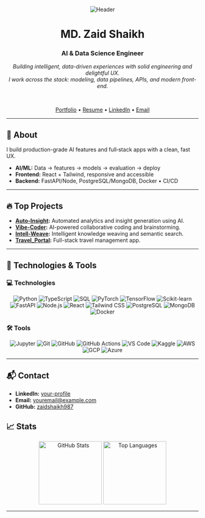 <p align="center">
  <img src="https://capsule-render.vercel.app/api?type=waving&color=0:00C9FF,100:92FE9D&height=180&section=header&text=MD.%20Zaid%20Shaikh&fontColor=1d1d1d&fontSize=44&fontAlignY=35" alt="Header" />
</p>

<div align="center">

# MD. Zaid Shaikh
### AI & Data Science Engineer

*Building intelligent, data-driven experiences with solid engineering and delightful UX.*  
*I work across the stack: modeling, data pipelines, APIs, and modern front-end.*

<br>

[Portfolio](#) • [Resume](#) • [LinkedIn](#) • [Email](mailto:youremail@example.com)

</div>

---

## 🚀 About

I build production-grade AI features and full‑stack apps with a clean, fast UX.

- **AI/ML:** Data → features → models → evaluation → deploy
- **Frontend:** React + Tailwind, responsive and accessible
- **Backend:** FastAPI/Node, PostgreSQL/MongoDB, Docker • CI/CD

---

## 🔥 Top Projects

- **[Auto-Insight](https://github.com/zaidshaikh987/Auto-Insight):** Automated analytics and insight generation using AI.
- **[Vibe-Coder](https://github.com/zaidshaikh987/Vibe-Coder):** AI-powered collaborative coding and brainstorming.
- **[Intell-Weave](https://github.com/zaidshaikh987/Intell-Weave):** Intelligent knowledge weaving and semantic search.
- **[Travel_Portal](https://github.com/zaidshaikh987/Travel_Portal):** Full-stack travel management app.

---

## 🔧 Technologies & Tools

### 💻 Technologies

<p align="center">
  <img src="https://img.shields.io/badge/Python-3776AB?style=for-the-badge&logo=python&logoColor=white" alt="Python">
  <img src="https://img.shields.io/badge/TypeScript-3178C6?style=for-the-badge&logo=typescript&logoColor=white" alt="TypeScript">
  <img src="https://img.shields.io/badge/SQL-336791?style=for-the-badge&logo=postgresql&logoColor=white" alt="SQL">
  <img src="https://img.shields.io/badge/PyTorch-EE4C2C?style=for-the-badge&logo=pytorch&logoColor=white" alt="PyTorch">
  <img src="https://img.shields.io/badge/TensorFlow-FF6F00?style=for-the-badge&logo=tensorflow&logoColor=white" alt="TensorFlow">
  <img src="https://img.shields.io/badge/Scikit--learn-F7931E?style=for-the-badge&logo=scikit-learn&logoColor=white" alt="Scikit-learn">
  <img src="https://img.shields.io/badge/FastAPI-009688?style=for-the-badge&logo=fastapi&logoColor=white" alt="FastAPI">
  <img src="https://img.shields.io/badge/Node.js-339933?style=for-the-badge&logo=node.js&logoColor=white" alt="Node.js">
  <img src="https://img.shields.io/badge/React-20232A?style=for-the-badge&logo=react&logoColor=61DAFB" alt="React">
  <img src="https://img.shields.io/badge/Tailwind_CSS-38B2AC?style=for-the-badge&logo=tailwind-css&logoColor=white" alt="Tailwind CSS">
  <img src="https://img.shields.io/badge/PostgreSQL-4169E1?style=for-the-badge&logo=postgresql&logoColor=white" alt="PostgreSQL">
  <img src="https://img.shields.io/badge/MongoDB-47A248?style=for-the-badge&logo=mongodb&logoColor=white" alt="MongoDB">
  <img src="https://img.shields.io/badge/Docker-2496ED?style=for-the-badge&logo=docker&logoColor=white" alt="Docker">
</p>

### 🛠️ Tools

<p align="center">
  <img src="https://img.shields.io/badge/Jupyter-F37626?style=for-the-badge&logo=jupyter&logoColor=white" alt="Jupyter">
  <img src="https://img.shields.io/badge/Git-F05032?style=for-the-badge&logo=git&logoColor=white" alt="Git">
  <img src="https://img.shields.io/badge/GitHub-181717?style=for-the-badge&logo=github&logoColor=white" alt="GitHub">
  <img src="https://img.shields.io/badge/GitHub_Actions-2088FF?style=for-the-badge&logo=github-actions&logoColor=white" alt="GitHub Actions">
  <img src="https://img.shields.io/badge/VS_Code-007ACC?style=for-the-badge&logo=visual-studio-code&logoColor=white" alt="VS Code">
  <img src="https://img.shields.io/badge/Kaggle-20BEFF?style=for-the-badge&logo=kaggle&logoColor=white" alt="Kaggle">
  <img src="https://img.shields.io/badge/AWS-232F3E?style=for-the-badge&logo=amazon-aws&logoColor=white" alt="AWS">
  <img src="https://img.shields.io/badge/GCP-4285F4?style=for-the-badge&logo=google-cloud&logoColor=white" alt="GCP">
  <img src="https://img.shields.io/badge/Azure-0078D4?style=for-the-badge&logo=microsoft-azure&logoColor=white" alt="Azure">
</p>

---

## 📬 Contact

- **LinkedIn:** [your-profile](#)
- **Email:** [youremail@example.com](mailto:youremail@example.com)
- **GitHub:** [zaidshaikh987](https://github.com/zaidshaikh987)


## 📈 Stats

<p align="center">
  <img height="165" src="https://github-readme-stats.vercel.app/api?username=zaidshaikh987&show_icons=true&theme=radical" alt="GitHub Stats" />
  <img height="165" src="https://github-readme-stats.vercel.app/api/top-langs/?username=zaidshaikh987&layout=compact&theme=radical" alt="Top Languages" />
</p>

---
